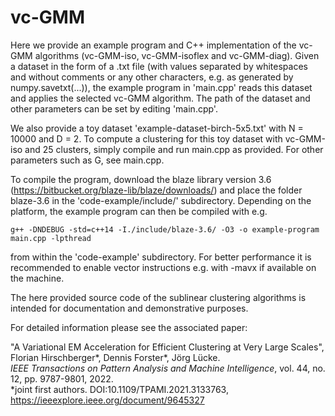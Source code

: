 # vc-GMM

Here we provide an example program and C++ implementation of the vc-GMM algorithms (vc-GMM-iso, vc-GMM-isoflex and vc-GMM-diag).
Given a dataset in the form of a .txt file (with values separated by whitespaces and without comments or any other characters, e.g. as generated by numpy.savetxt(...)),
the example program in 'main.cpp' reads this dataset and applies the selected vc-GMM algorithm.
The path of the dataset and other parameters can be set by editing 'main.cpp'.

We also provide a toy dataset 'example-dataset-birch-5x5.txt' with N = 10000 and D = 2.
To compute a clustering for this toy dataset with vc-GMM-iso and 25 clusters, simply compile and run main.cpp as provided.
For other parameters such as G, see main.cpp.

To compile the program, download the blaze library version 3.6 (https://bitbucket.org/blaze-lib/blaze/downloads/) and place 
the folder blaze-3.6 in the 'code-example/include/' subdirectory.
Depending on the platform, the example program can then be compiled with e.g.

    g++ -DNDEBUG -std=c++14 -I./include/blaze-3.6/ -O3 -o example-program main.cpp -lpthread

from within the 'code-example' subdirectory.
For better performance it is recommended to enable vector instructions e.g. with -mavx if available on the machine.

The here provided source code of the sublinear clustering algorithms is intended for documentation and demonstrative purposes.

For detailed information please see the associated paper:

"A Variational EM Acceleration for Efficient Clustering at Very Large Scales", Florian Hirschberger*, Dennis Forster*, Jörg Lücke.  
<em>IEEE Transactions on Pattern Analysis and Machine Intelligence</em>, vol. 44, no. 12, pp. 9787-9801, 2022.  
*joint first authors. DOI:10.1109/TPAMI.2021.3133763, https://ieeexplore.ieee.org/document/9645327
